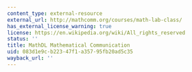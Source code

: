 ```yaml
---
content_type: external-resource
external_url: http://mathcomm.org/courses/math-lab-class/
has_external_license_warning: true
license: https://en.wikipedia.org/wiki/All_rights_reserved
status: ''
title: MathDL Mathematical Communication
uid: 083d1e9c-b223-47f1-a357-95fb20ad5c35
wayback_url: ''
---
```

